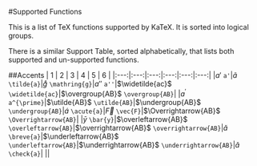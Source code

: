 #Supported Functions

This is a list of TeX functions supported by KaTeX. It is sorted into logical groups.

There is a similar Support Table, sorted alphabetically, that lists both supported and un-supported functions.

##Accents
| 1 | 2 | 3 | 4 | 5 | 6 |
|:---:|:---:|:---:|:---:|:---:|:---:|
|$a'$ `a'`|$\tilde{a}$ `\tilde{a}`|$\mathring{g}$ `\mathring{g}`|$a''$ `a''`|$\widetilde{ac}$ `\widetilde{ac}`|$\overgroup{AB}$ `\overgroup{AB}`|
|$a^{\prime}$ `a^{\prime}`|$\utilde{AB}$ `\utilde{AB}`|$\undergroup{AB}$ `\undergroup{AB}`|$\acute{a}$ `\acute{a}`|$\vec{F}$ `\vec{F}`|$\Overrightarrow{AB}$ `\Overrightarrow{AB}`|
|$\bar{y}$ `\bar{y}`|$\overleftarrow{AB}$ `\overleftarrow{AB}`|$\overrightarrow{AB}$ `\overrightarrow{AB}`|$\breve{a}$ `\breve{a}`|$\underleftarrow{AB}$ `\underleftarrow{AB}`|$\underrightarrow{AB}$ `\underrightarrow{AB}`|$\check{a}$ `\check{a}`|
||
